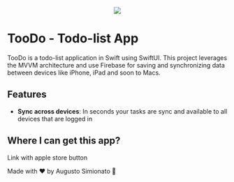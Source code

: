 <p align="center">
  <img align="center" src="https://github.com/AugustoBSimionato/TooDo/assets/72254418/e9ab8f1f-7148-43f3-b135-4516b008231b" />
</p>

# TooDo - Todo-list App
TooDo is a todo-list application in Swift using SwiftUI. This project leverages the MVVM architecture and use Firebase for saving and synchronizing data between devices like iPhone, iPad and soon to Macs.

## Features

- **Sync across devices**: In seconds your tasks are sync and available to all devices that are logged in

## Where I can get this app?
<p>Link with apple store button</p>

Made with ♥️ by Augusto Simionato 🚀
